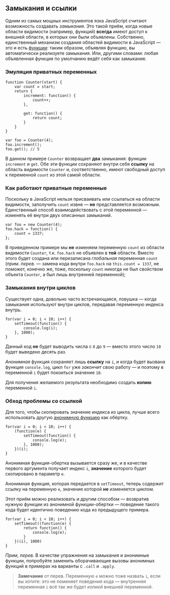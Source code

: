 ## Замыкания и ссылки

Одним из самых мощных инструментов язка JavaScript считают возможность создавать *замыкания*. Это такой приём, когда новые области видимости (например, функций) **всегда** имеют доступ к внешней области, в которых они были объявлены. Собственно, единственный механизм создания областей видимости в JavaScript — это и есть [функции](#function.scopes): таким образом, объявляя функцию, вы автоматически реализуете замыкания. Или, другими словами: любая объявленная функция по умолчанию ведёт себя как замыкание.

### Эмуляция приватных переменных

    function Counter(start) {
        var count = start;
        return {
            increment: function() {
                count++;
            },

            get: function() {
                return count;
            }
        }
    }

    var foo = Counter(4);
    foo.increment();
    foo.get(); // 5

В данном примере `Counter` возвращает **два** замыкания: функции `increment` и `get`. Обе эти функции сохраняют внутри себя **ссылку** на область видимости `Counter` и, соответственно, имеют свободный доступ к переменной `count` из этой самой области.

### Как работают приватные переменные

Поскольку в JavaScript нельзя присваивать или ссылаться на области видимости, заполучить `count` извне — **не** представляется возможным. Единственный способ взаимодействовать с этой переменной — изменять её внутри двух описанных замыканий.

    var foo = new Counter(4);
    foo.hack = function() {
        count = 1337;
    };

В приведенном примере мы **не** изменяем переменную `count` из области видимости `Counter`, т.к. `foo.hack` не объявлен в **той** области. Вместо этого будет создана или перезаписана *глобальная* переменная `count` (_прим. перев._ — замена кода внутри `foo.hack` на `this.count = 1337`, не поможет, конечно же, тоже, поскольку `count` никогда не был свойством объекта `Counter`, а был лишь внутренней переменной);

### Замыкания внутри циклов

Существует одна, довольно часто встречающаяся, ловушка — когда замыкания используют внутри циклов, передавая переменную индекса внутрь.

    for(var i = 0; i < 10; i++) {
        setTimeout(function() {
            console.log(i);
        }, 1000);
    }

Данный код **не** будет выводить числа с `0` до `9` — вместо этого число `10` будет выведено десять раз.

*Анонимная* функция сохраняет лишь **ссылку** на `i`, и когда будет вызвана функция `console.log`, цикл `for` уже *закончит* свою работу — и поэтому в переменной `i` будет покоиться значение `10`.

Для получения желаемого результата необходимо создать **копию** переменной `i`.

### Обход проблемы со ссылкой

Для того, чтобы скопировать значение индекса из цикла, лучше всего использовать другую [анонимную функцию](#function.scopes) как обёртку.

    for(var i = 0; i < 10; i++) {
        (function(e) {
            setTimeout(function() {
                console.log(e);
            }, 1000);
        })(i);
    }

Анонимная функция-обертка вызывается сразу же, и в качестве первого аргумента получает индекс `i`, **значение** которого будет скопировано в параметр `e`.

Анонимная функция, которая передается в `setTimeout`, теперь содержит ссылку на переменную `e`, значение которой **не** изменяется циклом.

Этот приём можно реализовать и другим способом — возвратив нужную функции из анонимной функции-обертки — поведение такого кода будет идентично поведению кода из предыдущего примера.

    for(var i = 0; i < 10; i++) {
        setTimeout((function(e) {
            return function() {
                console.log(e);
            }
        })(i), 1000)
    }

_Прим, перев._ В качестве упражнения на замыкания и анонимные функции, попробуйте заменить оборачивающие вызовы анонимных функций в примерах на варианты с `.call` и `.apply`.

> **Замечание** от перев. Переменную `e` можно тоже назвать `i`, если вы хотите: это не поменяет поведения кода — внутренняя переменная `i` всё так же будет *копией* внешней переменной.

